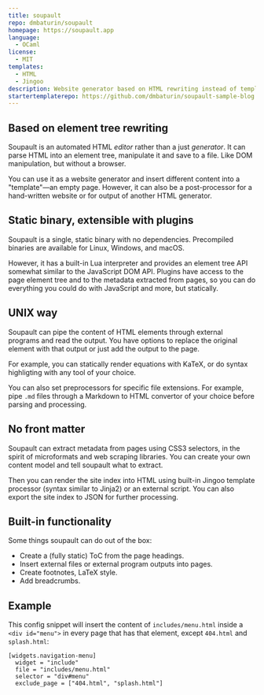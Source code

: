 ```yaml
---
title: soupault
repo: dmbaturin/soupault
homepage: https://soupault.app
language:
  - OCaml
license:
  - MIT
templates:
  - HTML
  - Jingoo
description: Website generator based on HTML rewriting instead of template processing. Single binary, extensible with Lua plugins.
startertemplaterepo: https://github.com/dmbaturin/soupault-sample-blog
---
```


## Based on element tree rewriting

Soupault is an automated HTML _editor_ rather than a just _generator_. It can parse HTML into an element tree,
manipulate it and save to a file. Like DOM manipulation, but without a browser.

You can use it as a website generator and insert different content into a "template"—an empty page.
However, it can also be a post-processor for a hand-written website or for output of another HTML generator.

## Static binary, extensible with plugins

Soupault is a single, static binary with no dependencies. Precompiled binaries are available for Linux, Windows, and macOS.

However, it has a built-in Lua interpreter and provides an element tree API somewhat similar to the JavaScript DOM API.
Plugins have access to the page element tree and to the metadata extracted from pages, so you can do everything
you could do with JavaScript and more, but statically.

## UNIX way

Soupault can pipe the content of HTML elements through external programs and read the output. You have options
to replace the original element with that output or just add the output to the page.

For example, you can statically render equations with KaTeX, or do syntax highligting with any tool of your choice.

You can also set preprocessors for specific file extensions. For example, pipe `.md` files through a Markdown
to HTML convertor of your choice before parsing and processing.

## No front matter

Soupault can extract metadata from pages using CSS3 selectors, in the spirit of microformats and web scraping libraries.
You can create your own content model and tell soupault what to extract.

Then you can render the site index into HTML using built-in Jingoo template processor (syntax similar to Jinja2)
or an external script. You can also export the site index to JSON for further processing.

## Built-in functionality

Some things soupault can do out of the box:

* Create a (fully static) ToC from the page headings.
* Insert external files or external program outputs into pages.
* Create footnotes, LaTeX style.
* Add breadcrumbs.

## Example

This config snippet will insert the content of `includes/menu.html` inside a `<div id="menu">` in every page that has that element,
except `404.html` and `splash.html`:

```
[widgets.navigation-menu]
  widget = "include"
  file = "includes/menu.html"
  selector = "div#menu"
  exclude_page = ["404.html", "splash.html"]
```
